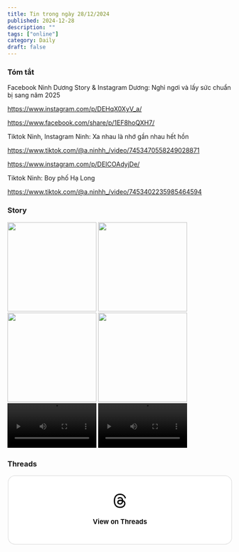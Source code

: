 ```yaml
---
title: Tin trong ngày 28/12/2024
published: 2024-12-28
description: ""
tags: ["online"]
category: Daily
draft: false
---
```


### Tóm tắt 

Facebook Ninh Dương Story & Instagram Dương: Nghỉ ngơi và lấy sức chuẩn bị sang năm 2025

https://www.instagram.com/p/DEHqX0XyV_a/

https://www.facebook.com/share/p/1EF8hoQXH7/

Tiktok Ninh, Instagram Ninh: Xa nhau là nhớ gần nhau hết hồn

https://www.tiktok.com/@a.ninhh_/video/7453470558249028871

https://www.instagram.com/p/DEICOAdyjDe/

Tiktok Ninh: Boy phố Hạ Long

https://www.tiktok.com/@a.ninhh_/video/7453402235985464594

### Story 

<img width="200" src="https://github.com/user-attachments/assets/ffe76006-153c-4dfe-b6fd-beed523f157d" />

<img width="200" src="https://github.com/user-attachments/assets/a06f2254-c89e-4406-bde7-e244c503dcea" />

<img width="200" src="https://github.com/user-attachments/assets/8388e570-60ef-4996-b7c2-c416ef73db92" />

<img width="200" src="https://github.com/user-attachments/assets/24fb39d3-b4b7-445d-9498-01403423b36d" />

<video width="200" controls>
  <source type="video/mp4" src="https://github.com/user-attachments/assets/fc71156a-63fe-4210-a8ad-d9f62c532de3" >
</video>

<video width="200" controls>
  <source type="video/mp4" src="https://github.com/user-attachments/assets/5e99dcf0-9c5a-444c-84f7-8c888eb449fb" >
</video>



### Threads 

<blockquote class="text-post-media" data-text-post-permalink="https://www.threads.net/@ninhduong_summary/post/DEIJC5_TQXo" data-text-post-version="0" id="ig-tp-DEIJC5_TQXo" style=" background:#FFF; border-width: 1px; border-style: solid; border-color: #00000026; border-radius: 16px; max-width:540px; margin: 1px; min-width:270px; padding:0; width:99.375%; width:-webkit-calc(100% - 2px); width:calc(100% - 2px);"> <a href="https://www.threads.net/@ninhduong_summary/post/DEIJC5_TQXo" style=" background:#FFFFFF; line-height:0; padding:0 0; text-align:center; text-decoration:none; width:100%; font-family: -apple-system, BlinkMacSystemFont, sans-serif;" target="_blank"> <div style=" padding: 40px; display: flex; flex-direction: column; align-items: center;"><div style=" display:block; height:32px; width:32px; padding-bottom:20px;"> <svg aria-label="Threads" height="32px" role="img" viewBox="0 0 192 192" width="32px" xmlns="http://www.w3.org/2000/svg"> <path d="M141.537 88.9883C140.71 88.5919 139.87 88.2104 139.019 87.8451C137.537 60.5382 122.616 44.905 97.5619 44.745C97.4484 44.7443 97.3355 44.7443 97.222 44.7443C82.2364 44.7443 69.7731 51.1409 62.102 62.7807L75.881 72.2328C81.6116 63.5383 90.6052 61.6848 97.2286 61.6848C97.3051 61.6848 97.3819 61.6848 97.4576 61.6855C105.707 61.7381 111.932 64.1366 115.961 68.814C118.893 72.2193 120.854 76.925 121.825 82.8638C114.511 81.6207 106.601 81.2385 98.145 81.7233C74.3247 83.0954 59.0111 96.9879 60.0396 116.292C60.5615 126.084 65.4397 134.508 73.775 140.011C80.8224 144.663 89.899 146.938 99.3323 146.423C111.79 145.74 121.563 140.987 128.381 132.296C133.559 125.696 136.834 117.143 138.28 106.366C144.217 109.949 148.617 114.664 151.047 120.332C155.179 129.967 155.42 145.8 142.501 158.708C131.182 170.016 117.576 174.908 97.0135 175.059C74.2042 174.89 56.9538 167.575 45.7381 153.317C35.2355 139.966 29.8077 120.682 29.6052 96C29.8077 71.3178 35.2355 52.0336 45.7381 38.6827C56.9538 24.4249 74.2039 17.11 97.0132 16.9405C119.988 17.1113 137.539 24.4614 149.184 38.788C154.894 45.8136 159.199 54.6488 162.037 64.9503L178.184 60.6422C174.744 47.9622 169.331 37.0357 161.965 27.974C147.036 9.60668 125.202 0.195148 97.0695 0H96.9569C68.8816 0.19447 47.2921 9.6418 32.7883 28.0793C19.8819 44.4864 13.2244 67.3157 13.0007 95.9325L13 96L13.0007 96.0675C13.2244 124.684 19.8819 147.514 32.7883 163.921C47.2921 182.358 68.8816 191.806 96.9569 192H97.0695C122.03 191.827 139.624 185.292 154.118 170.811C173.081 151.866 172.51 128.119 166.26 113.541C161.776 103.087 153.227 94.5962 141.537 88.9883ZM98.4405 129.507C88.0005 130.095 77.1544 125.409 76.6196 115.372C76.2232 107.93 81.9158 99.626 99.0812 98.6368C101.047 98.5234 102.976 98.468 104.871 98.468C111.106 98.468 116.939 99.0737 122.242 100.233C120.264 124.935 108.662 128.946 98.4405 129.507Z" /></svg></div><div style=" font-size: 15px; line-height: 21px; color: #000000; font-weight: 600; "> View on Threads</div></div></a></blockquote>
<script async src="https://www.threads.net/embed.js"></script>
